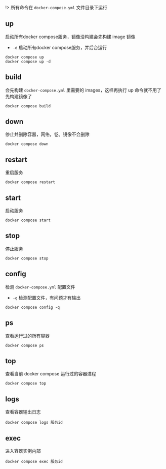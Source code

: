 !> 所有命令在 `docker-compose.yml` 文件目录下运行

## up

启动所有docker compose服务，镜像没构建会先构建 image 镜像

- `-d` 启动所有docker compose服务，并后台运行

```shell
docker compose up
docker compose up -d
```

## build

会先构建 `docker-compose.yml` 里需要的 images，这样再执行 up 命令就不用了先构建镜像了

```shell
docker compose build
```

## down

停止并删除容器，网络，卷。镜像不会删除

```shell
docker compose down
```

## restart

重启服务

```shell
docker compose restart
```

## start

启动服务

```shell
docker compose start
```

## stop

停止服务

```shell
docker compose stop
```

## config

检测 `docker-compose.yml` 配置文件

- `-q` 检测配置文件，有问题才有输出

```shell
docker compose config -q
```

## ps

查看运行过的所有容器

```shell
docker compose ps
```

## top

查看当前 docker compose 运行过的容器进程

```shell
docker compose top
```

## logs

查看容器输出日志

```shell
docker compose logs 服务id
```

## exec

进入容器实例内部

```shell
docker compose exec 服务id
```

